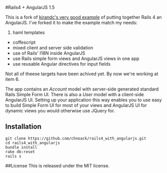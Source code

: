 #Rails4 + AngularJS 1.5

 This is a fork of [kirandc's very good example](https://github.com/kirandc/rails4_crud_with_angularjs) of putting together Rails 4 an AngularJS. I've forked it to make the example match my needs:

 1. haml templates
 * coffescript
 * mixed client and server side validation
 * use of Rails' I18N inside AngularJS
 * use Rails simple form views and AngularJS views in one app
 * use reusable Angular directives for input fields

Not all of theese targets have been achived yet. By now we're working at item 6.

The app contains an _Account_ model with server-side generated standard Rails Simple Form UI. There is also a _User_ model with a client-side AngularJS UI. Setting up your application this way enables you to use easy to build Simple Form UI for most of your views and AngularJS UI for dynamic views you would otherwise use JQuery for.

## Installation

```
git clone https://github.com/chnoack/rails4_with_angularjs.git
cd rails4_with_angularjs
bundle install
rake db:reset
rails s
```


##License
This is released under the MIT license.
